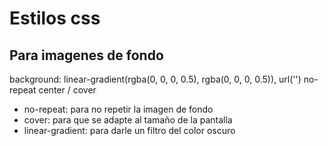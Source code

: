 # Estilos css

## Para imagenes de fondo

background: linear-gradient(rgba(0, 0, 0, 0.5), rgba(0, 0, 0, 0.5)), url('') no-repeat center / cover

- no-repeat: para no repetir la imagen de fondo
- cover: para que se adapte al tamaño de la pantalla
- linear-gradient: para darle un filtro del color oscuro
